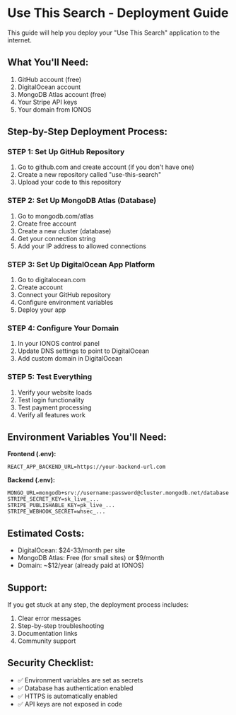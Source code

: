 # Use This Search - Deployment Guide

This guide will help you deploy your "Use This Search" application to the internet.

## What You'll Need:
1. GitHub account (free)
2. DigitalOcean account 
3. MongoDB Atlas account (free)
4. Your Stripe API keys
5. Your domain from IONOS

## Step-by-Step Deployment Process:

### STEP 1: Set Up GitHub Repository
1. Go to github.com and create account (if you don't have one)
2. Create a new repository called "use-this-search"
3. Upload your code to this repository

### STEP 2: Set Up MongoDB Atlas (Database)
1. Go to mongodb.com/atlas
2. Create free account
3. Create a new cluster (database)
4. Get your connection string
5. Add your IP address to allowed connections

### STEP 3: Set Up DigitalOcean App Platform
1. Go to digitalocean.com
2. Create account
3. Connect your GitHub repository
4. Configure environment variables
5. Deploy your app

### STEP 4: Configure Your Domain
1. In your IONOS control panel
2. Update DNS settings to point to DigitalOcean
3. Add custom domain in DigitalOcean

### STEP 5: Test Everything
1. Verify your website loads
2. Test login functionality
3. Test payment processing
4. Verify all features work

## Environment Variables You'll Need:

**Frontend (.env):**
```
REACT_APP_BACKEND_URL=https://your-backend-url.com
```

**Backend (.env):**
```
MONGO_URL=mongodb+srv://username:password@cluster.mongodb.net/database
STRIPE_SECRET_KEY=sk_live_...
STRIPE_PUBLISHABLE_KEY=pk_live_...
STRIPE_WEBHOOK_SECRET=whsec_...
```

## Estimated Costs:
- DigitalOcean: $24-33/month per site
- MongoDB Atlas: Free (for small sites) or $9/month
- Domain: ~$12/year (already paid at IONOS)

## Support:
If you get stuck at any step, the deployment process includes:
1. Clear error messages
2. Step-by-step troubleshooting
3. Documentation links
4. Community support

## Security Checklist:
- ✅ Environment variables are set as secrets
- ✅ Database has authentication enabled
- ✅ HTTPS is automatically enabled
- ✅ API keys are not exposed in code